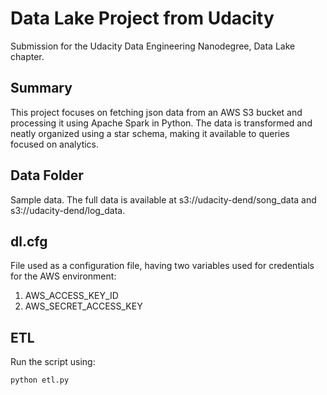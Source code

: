 # Data Lake Project from Udacity

Submission for the Udacity Data Engineering Nanodegree, Data Lake chapter.

## Summary

This project focuses on fetching json data from an AWS S3 bucket and processing it using Apache Spark in Python. The data is transformed and neatly organized using a star schema, making it available to queries focused on analytics.

## Data Folder

Sample data. The full data is available at s3://udacity-dend/song_data and s3://udacity-dend/log_data.

## dl.cfg

File used as a configuration file, having two variables used for credentials for the AWS environment:

1. AWS_ACCESS_KEY_ID
2. AWS_SECRET_ACCESS_KEY

## ETL

Run the script using:

```bash
python etl.py
```